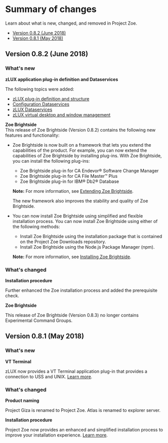 # Summary of changes

Learn about what is new, changed, and removed in Project Zoe.

- [Version 0.8.2 (June 2018)](summaryofchanges.md#version-082-june-2018)
- [Version 0.8.1 (May 2018)](summaryofchanges.md#version-081-may-2018)

## Version 0.8.2 (June 2018)

### What's new
**zLUX application plug-in definition and Dataservices**

  The following topics were added:

   - [zLUX plug-in definition and structure](topics/mvd-zluxplugindefandstruct.md)
   - [Configuration Dataservices](topics/mvd-configdataservice.md)
   - [zLUX Dataservices](topics/mvd-zluxdataservices.md)  
   - [zLUX virtual desktop and window management](topics/mvd-mvdandwindowmgt.md)
   
**Zoe Brightside**  
This release of Zoe Brightside (Version 0.8.2) contains the following new features and functionality:

- Zoe Brightside is now built on a framework that lets you extend the capabilities of the product. For example, you can now extend the capabilities of Zoe Brightside by installing plug-ins. With Zoe Brightside, you can install the following plug-ins:
  - Zoe Brightside plug-in for CA Endevor® Software Change Manager
  - Zoe Brightside plug-in for CA File Master™ Plus
  - Zoe Brightside plug-in for IBM® Db2® Database   

  **Note:** For more information, see [Extending Zoe Brightside](cli-extending.md).

  The new framework also improves the stability and quality of Zoe Brightside.

- You can now install Zoe Brightside using simplified and flexible installation process. You can now install Zoe Brightside using either of the following methods:
  - Install Zoe Brightside using the installation package that is contained on the Project Zoe Downloads repository. 
  - Install Zoe Brightside using the Node.js Package Manager (npm). 

  **Note:** For more information, see [Installing Zoe Brightside](cli-installcli.md).

### What's changed
**Installation procedure**

  Further enhanced the Zoe installation process and added the prerequisite check.

**Zoe Brightside**

This release of Zoe Brightside (Version 0.8.3) no longer contains Experimental Command Groups.  


## Version 0.8.1 (May 2018)

### What's new
**VT Terminal**

  zLUX now provides a VT Terminal application plug-in that provides a connection to USS and UNIX. [Learn more](mvd-appplugins.md).

### What's changed
**Product naming**

  Project Giza is renamed to Project Zoe. Atlas is renamed to explorer server.

**Installation procedure**

  Project Zoe now provides an enhanced and simplified installation process to improve your installation experience. [Learn more](zoeinstall.md).

